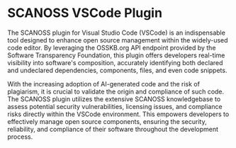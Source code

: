 # SCANOSS VSCode Plugin

The SCANOSS plugin for Visual Studio Code (VSCode) is an indispensable tool designed to enhance open source management within the widely-used code editor. By leveraging the OSSKB.org API endpoint provided by the Software Transparency Foundation, this plugin offers developers real-time visibility into software's composition, accurately identifying both declared and undeclared dependencies, components, files, and even code snippets.

With the increasing adoption of AI-generated code and the risk of plagiarism, it is crucial to validate the origin and compliance of such code. The SCANOSS plugin utilizes the extensive SCANOSS knowledgebase to assess potential security vulnerabilities, licensing issues, and compliance risks directly within the VSCode environment. This empowers developers to effectively manage open source components, ensuring the security, reliability, and compliance of their software throughout the development process.
